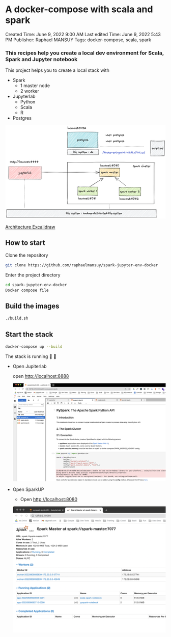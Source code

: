 # A docker-compose with scala and spark

Created Time: June 9, 2022 9:00 AM
Last edited Time: June 9, 2022 5:43 PM
Publisher: Raphael MANSUY
Tags: docker-compose, scala, spark

### This recipes help you create a local dev environment for Scala, Spark and Jupyter notebook

This project helps you to create a local stack with

- Spark
    - 1 master node
    - 2 worker
- Jupyterlab
    - Python
    - Scala
    - R
- Postgres

![Architecture](A%20docker-compose%20with%20scala%20and%20spark%20cdedadd6899b4d0d93571de9cf27eecb/Untitled.png)

[Architecture Excalidraw](https://excalidraw.com/#room=89d7b8ce88bd1dc8fbdc,jJoaMBfsQHDcqN9P2KLGyw)



## How to start

Clone the repository

```bash
git clone https://github.com/raphaelmansuy/spark-jupyter-env-docker
```

Enter the project directory

```bash
cd spark-jupyter-env-docker
Docker compose file
```

## Build the images

```bash
./build.sh
```

## Start the stack

```bash
docker-compose up --build
```

The stack is running 🎉 🚀

- Open Jupiterlab
    
    open [http://localhost:8888](http://localhost:8888)
    
    ![Untitled](A%20docker-compose%20with%20scala%20and%20spark%20cdedadd6899b4d0d93571de9cf27eecb/Untitled%201.png)
    
- Open SparkUP
    - Open [http://localhost:8080](http://localhost:8080)
    
    ![Untitled](A%20docker-compose%20with%20scala%20and%20spark%20cdedadd6899b4d0d93571de9cf27eecb/Untitled%202.png)
